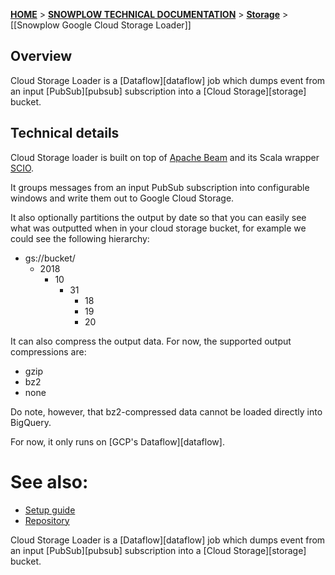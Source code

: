 [**HOME**](Home) > [**SNOWPLOW TECHNICAL DOCUMENTATION**](Snowplow-technical-documentation) > [**Storage**](Storage) > [[Snowplow Google Cloud Storage Loader]]

## Overview

Cloud Storage Loader is a [Dataflow][dataflow] job which dumps event from an input
[PubSub][pubsub] subscription into a [Cloud Storage][storage] bucket.

## Technical details

Cloud Storage loader is built on top of [Apache Beam](https://beam.apache.org/) and its Scala wrapper
[SCIO](https://github.com/spotify/scio).

It groups messages from an input PubSub subscription into configurable windows and write them out
to Google Cloud Storage.

It also optionally partitions the output by date so that you can easily see what was outputted when
in your cloud storage bucket, for example we could see the following hierarchy:

- gs://bucket/
  - 2018
    - 10
      - 31
        - 18
        - 19
        - 20

It can also compress the output data. For now, the supported output compressions are:

- gzip
- bz2
- none

Do note, however, that bz2-compressed data cannot be loaded directly into BigQuery.

For now, it only runs on [GCP's Dataflow][dataflow].

# See also:

+ [Setup guide][setup]
+ [Repository][csl]

[setup]: https://github.com/snowplow/snowplow/wiki/setting-up-snowplow-google-cloud-storage-loader
[csl]: https://github.com/snowplow-incubator/snowplow-google-cloud-storage-loader/

Cloud Storage Loader is a [Dataflow][dataflow] job which dumps event from an input
[PubSub][pubsub] subscription into a [Cloud Storage][storage] bucket.
